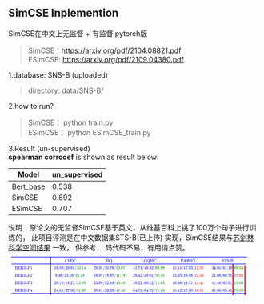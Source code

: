 ## SimCSE Inplemention

SimCSE在中文上无监督 + 有监督 pytorch版
> SimCSE：https://arxiv.org/pdf/2104.08821.pdf   
> ESimCSE: https://arxiv.org/pdf/2109.04380.pdf

1.database: SNS-B (uploaded)
> directory: data/SNS-B/

2.how to run?
> SimCSE： python train.py  
> ESimCSE： python ESimCSE_train.py

3.Result (un-supervised)  
**spearman corrcoef** is shown as result below:

| Model     | un_supervised |
|-----------|---------------|
| Bert_base | 0.538         |   
| SimCSE    | 0.692         |
| ESimCSE   | 0.707         | 

说明：原论文的无监督SimCSE基于英文，从维基百科上挑了100万个句子进行训练的， 此项目评测是在中文数据集STS-B(已上传)
实现，SimCSE结果与[苏剑林科学空间结果](https://spaces.ac.cn/archives/8348)
一致， 供参考， 码代码不易，有用请点赞。  
![img.png](./data/pic/img.png)  
